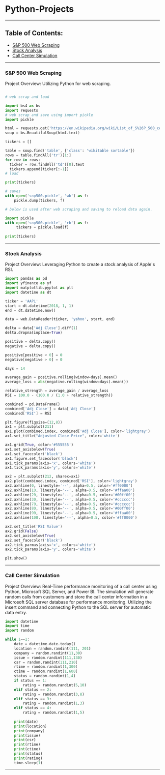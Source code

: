 # Python-Projects

---
## Table of Contents:

- [S&P 500 Web Scraping](#sp-500-web-scraping)
- [Stock Analysis](#stock-analysis)
- [Call Center Simulation](#call-center-simulation)
  
---

### S&P 500 Web Scraping

Project Overview: Utilizing Python for web scraping. 

```python

# web scrap and load

import bs4 as bs
import requests
# web scrap and save using import pickle
import pickle

html = requests.get('https://en.wikipedia.org/wiki/List_of_S%26P_500_companies')
soup = bs.BeautifulSoup(html.text)

tickers = []

table = soup.find('table', {'class': 'wikitable sortable'})
rows = table.findAll('tr')[1:]
for row in rows:
  ticker = row.findAll('td')[0].text
  tickers.append(ticker[:-1])
# load

print(tickers)

# saves
with open('snp500.pickle', 'wb') as f:
    pickle.dump(tickers, f)

# below is used after web scraping and saving to reload data again.

import pickle
with open('snp500.pickle', 'rb') as f:
     tickers = pickle.load(f)
  
print(tickers)
```

---

### Stock Analysis  

Project Overview: Leveraging Python to create a stock analysis of Apple's RSI.

```python
import pandas as pd
import yfinance as yf
import matplotlib.pyplot as plt 
import datetime as dt

ticker = 'AAPL'
start = dt.datetime(2018, 1, 1)
end = dt.datetime.now()

data = web.DataReader(ticker, 'yahoo', start, end)

delta = data['Adj Close'].diff(1)
delta.dropna(inplace=True)

positive = delta.copy()
negative = delta.copy()

positive[positive < 0] = 0
negative[negative > 0] = 0 

days = 14

average_gain = positive.rolling(window=days).mean()
average_loss = abs(negative.rolling(window=days).mean())

relative_strength = average_gain / average_loss 
RSI = 100.0 - (100.0 / (1.0 + relative_strength))

combined = pd.DataFrame()
combined['Adj Close'] = data['Adj Close'] 
combined['RSI'] = RSI

plt.figure(figsize=(12,8))
ax1 = plt.subplot(211)
ax1.plot(combined.index, combined['Adj Close'], color='lightgray')
ax1.set_title("Adjusted Close Price", color='white')

ax1.grid(True, color='#555555')
ax1.set_axisbelow(True)
ax1.set_facecolor('black')
ax1.figure.set_facecolor('black')
ax1.tick_params(axis='x', colors='white')
ax1.tick_params(axis='y', colors='white')

ax2 = plt.subplot(212, sharex=ax1)
ax2.plot(combined.index, combined['RSI'], color='lightgray')
ax2.axhline(0, linestyle='--', alpha=0.5, color='#ff0000')
ax2.axhline(10, linestyle='--', alpha=0.5, color='#ffaa00')
ax2.axhline(20, linestyle='--', alpha=0.5, color='#00ff00')
ax2.axhline(30, linestyle='--', alpha=0.5, color='#cccccc')
ax2.axhline(70, linestyle='--', alpha=0.5, color='#cccccc')
ax2.axhline(80, linestyle='--', alpha=0.5, color='#00ff00')
ax2.axhline(90, linestyle='--', alpha=0.5, color='#ffaa00')
ax2.axhline(100, linestyle='--', alpha=0.5, color='#ff0000')

ax2.set_title('RSI Value')
ax2.grid(False)
ax2.set_axisbelow(True)
ax2.set_facecolor('black')
ax2.tick_parmas(axis='x', colors='white')
ax2.tick_params(axis='y', colors='white')

plt.show()
```
---

### Call Center Simulation 

Project Overview:  Real-Time performance monitoring of a call center using Python, Microsoft SQL Server, and Power BI. The simulation will generate random calls from customers and store the call center information in a Microsoft SQL server database for performance monitoring. Utilizing the insert command and connecting Python to the SQL server for automatic data entry.

```python
import datetime
import time
import random

while 1==1:
    date = datetime.date.today()
    location = random.randint(111, 201)
    company = random.randint(11,30)
    issue = random.randint(111,130)
    csr = random.randint(111,210)
    rtime = random.randint(1,300)
    ctime = random.randint(1,600)
    status = random.randint(1,4)
    if status == 1:
        rating = random.randint(5,10)
    elif status == 2:
        rating = random.randint(3,8)
    elif status == 3:
        rating = random.randint(1,3)
    elif status == 4:
        rating = random.randint(1,5)
        
    print(date)
    print(location)
    print(company)
    print(issue)
    print(csr)
    print(rtime)
    print(ctime)
    print(status)
    print(rating)    
    time.sleep(1)
```
---
